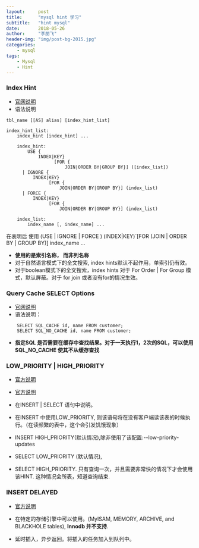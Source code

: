 ```yaml
---
layout:     post
title:      "mysql hint 学习"
subtitle:   "hint mysql"
date:       2018-05-26
author:     "李朋飞"
header-img: "img/post-bg-2015.jpg"
categories:   
    - mysql
tags:
    - Mysql
    - Hint
---
```


### Index Hint
- [官网说明](https://dev.mysql.com/doc/refman/5.6/en/index-hints.html)
- 语法说明

```
tbl_name [[AS] alias] [index_hint_list]

index_hint_list:
    index_hint [index_hint] ...

    index_hint:
        USE {
            INDEX|KEY}
                  [FOR {
                      JOIN|ORDER BY|GROUP BY}] ([index_list])
      | IGNORE {
          INDEX|KEY}
                [FOR {
                    JOIN|ORDER BY|GROUP BY}] (index_list)
      | FORCE {
          INDEX|KEY}
                [FOR {
                    JOIN|ORDER BY|GROUP BY}] (index_list)

    index_list:
        index_name [, index_name] ...
```


在表明后 使用 (USE \| IGNORE \| FORCE ) (INDEX\|KEY)`[FOR (JOIN \| ORDER BY \| GROUP BY)]  index_name ...

-  **使用的是索引名称， 而非列名称**
-  对于自然语言模式下的全文搜索, index hints默认不起作用，单索引仍有效。
-  对于boolean模式下的全文搜索，index hints 对于 For Order \| For Group 模式，默认屏蔽。对于 for join 或者没有for的情况生效。

###  Query Cache SELECT Options

- [官网说明](https://dev.mysql.com/doc/refman/5.6/en/query-cache-in-select.html)
- 语法说明：

```
    SELECT SQL_CACHE id, name FROM customer;
    SELECT SQL_NO_CACHE id, name FROM customer;
```

- **指定SQL 是否需要在缓存中查找结果。对于一天执行1，2次的SQL，可以使用 SQL_NO_CACHE 使其不从缓存查找**

### LOW_PRIORITY \| HIGH_PRIORITY

- [官方说明](https://dev.mysql.com/doc/refman/5.6/en/select.html)
- [官方说明](https://dev.mysql.com/doc/refman/5.6/en/insert.html)

- 在INSERT \| SELECT 语句中说明。
- 在INSERT 中使用LOW_PRIORITY,  则该语句将在没有客户端读该表的时候执行。（在读频繁的表中，这个会引发饥饿现象）
- INSERT HIGH_PRIORITY(默认情况),除非使用了该配置:--low-priority-updates 
- SELECT LOW_PRIORITY (默认情况),
- SELECT HIGH_PRIORITY. 只有查询一次，并且需要非常快的情况下才会使用该HINT. 这种情况会所表，知道查询结束.

### INSERT DELAYED

- [官方说明](https://dev.mysql.com/doc/refman/5.6/en/insert-delayed.html)

- 在特定的存储引擎中可以使用。(MyISAM, MEMORY, ARCHIVE, and BLACKHOLE tables), **Innodb 并不支持**.
- 延时插入，异步返回。将插入的任务加入到队列中。
